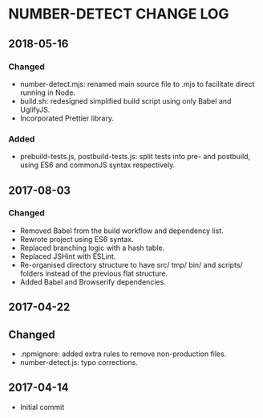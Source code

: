 <!-- @format -->

# NUMBER-DETECT CHANGE LOG

## 2018-05-16

### Changed

*   number-detect.mjs: renamed main source file to .mjs to facilitate direct running in Node.
*   build.sh: redesigned simplified build script using only Babel and UglifyJS.
*   Incorporated Prettier library.

### Added

*   prebuild-tests.js, postbuild-tests.js: split tests into pre- and postbuild, using ES6 and commonJS syntax respectively.

## 2017-08-03

### Changed

*   Removed Babel from the build workflow and dependency list.
*   Rewrote project using ES6 syntax.
*   Replaced branching logic with a hash table.
*   Replaced JSHint with ESLint.
*   Re-organised directory structure to have src/ tmp/ bin/ and scripts/ folders instead of the previous flat structure.
*   Added Babel and Browserify dependencies.

## 2017-04-22

## Changed

*   .npmignore: added extra rules to remove non-production files.
*   number-detect.js: typo corrections.

## 2017-04-14

*   Initial commit
